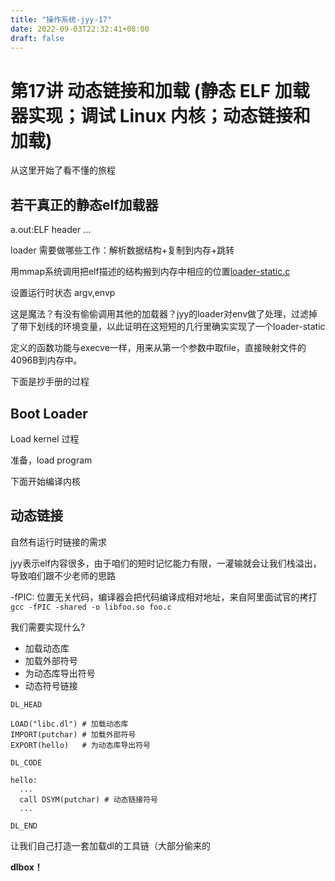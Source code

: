 ```yaml
---
title: "操作系统-jyy-17"
date: 2022-09-03T22:32:41+08:00
draft: false
---
```


# 第17讲 动态链接和加载 (静态 ELF 加载器实现；调试 Linux 内核；动态链接和加载) 



从这里开始了看不懂的旅程



## 若干真正的静态elf加载器

a.out:ELF header ...

loader 需要做哪些工作：解析数据结构+复制到内存+跳转

用mmap系统调用把elf描述的结构搬到内存中相应的位置[loader-static.c](https://jyywiki.cn/pages/OS/2022/demos/loader-static.c)

设置运行时状态 argv,envp

这是魔法？有没有偷偷调用其他的加载器？jyy的loader对env做了处理，过滤掉了带下划线的环境变量，以此证明在这短短的几行里确实实现了一个loader-static

定义的函数功能与execve一样，用来从第一个参数中取file，直接映射文件的4096B到内存中。

下面是抄手册的过程

## Boot Loader 

Load kernel 过程

准备，load program

下面开始编译内核



## 动态链接

自然有运行时链接的需求

jyy表示elf内容很多，由于咱们的短时记忆能力有限，一灌输就会让我们栈溢出，导致咱们跟不少老师的思路

-fPIC: 位置无关代码，编译器会把代码编译成相对地址，来自阿里面试官的拷打
`gcc -fPIC -shared -o libfoo.so foo.c`


我们需要实现什么?

- 加载动态库
- 加载外部符号
- 为动态库导出符号
- 动态符号链接

```
DL_HEAD

LOAD("libc.dl") # 加载动态库
IMPORT(putchar) # 加载外部符号
EXPORT(hello)   # 为动态库导出符号

DL_CODE

hello:
  ...
  call DSYM(putchar) # 动态链接符号
  ...

DL_END
```

让我们自己打造一套加载dl的工具链（大部分偷来的

**dlbox！**



